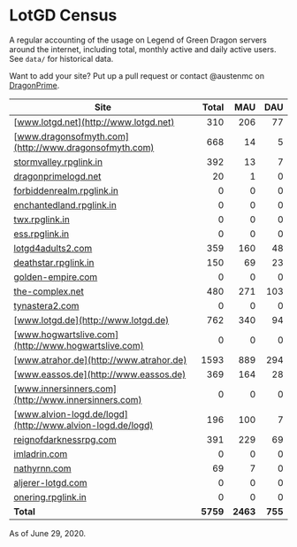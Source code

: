 # LotGD Census
A regular accounting of the usage on Legend of Green Dragon servers around the internet, including total, monthly active and daily active users. See `data/` for historical data.

Want to add your site? Put up a pull request or contact @austenmc on [DragonPrime](http://dragonprime.net).


Site | Total | MAU | DAU
--- | ---:| ---:| ---:
[www.lotgd.net](http://www.lotgd.net)|310|206|77
[www.dragonsofmyth.com](http://www.dragonsofmyth.com)|668|14|5
[stormvalley.rpglink.in](http://stormvalley.rpglink.in)|392|13|7
[dragonprimelogd.net](http://dragonprimelogd.net)|20|1|0
[forbiddenrealm.rpglink.in](http://forbiddenrealm.rpglink.in)|0|0|0
[enchantedland.rpglink.in](http://enchantedland.rpglink.in)|0|0|0
[twx.rpglink.in](http://twx.rpglink.in)|0|0|0
[ess.rpglink.in](http://ess.rpglink.in)|0|0|0
[lotgd4adults2.com](http://lotgd4adults2.com)|359|160|48
[deathstar.rpglink.in](http://deathstar.rpglink.in)|150|69|23
[golden-empire.com](http://golden-empire.com)|0|0|0
[the-complex.net](http://the-complex.net)|480|271|103
[tynastera2.com](http://tynastera2.com)|0|0|0
[www.lotgd.de](http://www.lotgd.de)|762|340|94
[www.hogwartslive.com](http://www.hogwartslive.com)|0|0|0
[www.atrahor.de](http://www.atrahor.de)|1593|889|294
[www.eassos.de](http://www.eassos.de)|369|164|28
[www.innersinners.com](http://www.innersinners.com)|0|0|0
[www.alvion-logd.de/logd](http://www.alvion-logd.de/logd)|196|100|7
[reignofdarknessrpg.com](http://reignofdarknessrpg.com)|391|229|69
[imladrin.com](http://imladrin.com)|0|0|0
[nathyrnn.com](http://nathyrnn.com)|69|7|0
[aljerer-lotgd.com](http://aljerer-lotgd.com)|0|0|0
[onering.rpglink.in](http://onering.rpglink.in)|0|0|0
**Total**|**5759**|**2463**|**755**

As of June 29, 2020.
